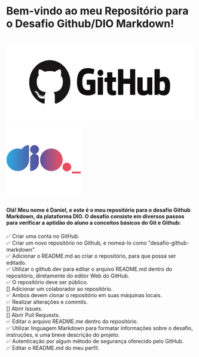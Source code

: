 # Bem-vindo ao meu Repositório para o Desafio Github/DIO Markdown!

<h1> <img src="image-4.png" alt="GitHub" width="500px" height="200px"> <img src="image-2.png" alt="GitHub" width="200px" height="200px"> </h1>

#### Olá! Meu nome é Daniel, e este é o meu repositório para o desafio Github Markdown, da plataforma DIO. O desafio consiste em diversos passos para verificar a aptidão do aluno a conceitos básicos do Git e Github:

✅ Criar uma conta no GitHub.<br>
✅ Criar um novo repositório no Github, e nomeá-lo como "desafio-github-markdown".<br>
✅ Adicionar o README.md ao criar o repositório, para que possa ser editado.<br>
✅ Utilizar o github.dev para editar o arquivo README.md dentro do repositório, diretamente do editor Web do GitHub.<br>
✅ O repositório deve ser público.<br>
[] Adicionar um colaborador ao repositório.<br>
✅ Ambos devem clonar o repositório em suas máquinas locais. <br>
✅ Realizar alterações e commits.<br>
[] Abrir Issues. <br>
[] Abrir Pull Requests. <br>
✅ Editar o arquivo README.me dentro do repositório.<br>
✅ Utilizar linguagem Markdown para formatar informações sobre o desafio, instruções, e uma breve descrição do projeto. <br>
✅ Autenticação por algum método de segurança oferecido pelo GitHub. <br>
✅ Editar o README.md do meu perfil. <br>